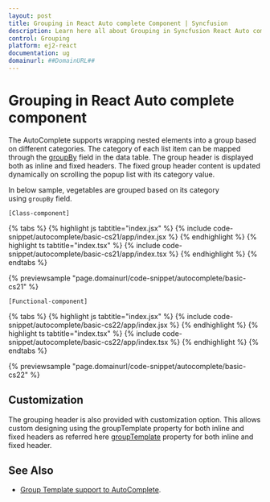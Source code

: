 ```yaml
---
layout: post
title: Grouping in React Auto complete Component | Syncfusion
description: Learn here all about Grouping in Syncfusion React Auto complete component its elements, features and more.
control: Grouping 
platform: ej2-react
documentation: ug
domainurl: ##DomainURL##
---
```


# Grouping in React Auto complete component

The AutoComplete supports wrapping nested elements into a group based on different categories. The category of each list item can be mapped through the [groupBy](https://ej2.syncfusion.com/react/documentation/api/auto-complete/#fields) field in the data table. The group header is displayed both as inline and fixed headers. The fixed group header content is updated dynamically on scrolling the popup list with its category value.

In below sample, vegetables are grouped based on its category using `groupBy` field.

`[Class-component]`

{% tabs %}
{% highlight js tabtitle="index.jsx" %}
{% include code-snippet/autocomplete/basic-cs21/app/index.jsx %}
{% endhighlight %}
{% highlight ts tabtitle="index.tsx" %}
{% include code-snippet/autocomplete/basic-cs21/app/index.tsx %}
{% endhighlight %}
{% endtabs %}

 {% previewsample "page.domainurl/code-snippet/autocomplete/basic-cs21" %}

`[Functional-component]`

{% tabs %}
{% highlight js tabtitle="index.jsx" %}
{% include code-snippet/autocomplete/basic-cs22/app/index.jsx %}
{% endhighlight %}
{% highlight ts tabtitle="index.tsx" %}
{% include code-snippet/autocomplete/basic-cs22/app/index.tsx %}
{% endhighlight %}
{% endtabs %}

 {% previewsample "page.domainurl/code-snippet/autocomplete/basic-cs22" %}

## Customization

The grouping header is also provided with customization option. This allows custom designing using the groupTemplate property for both inline and fixed headers as referred here [groupTemplate](https://ej2.syncfusion.com/react/documentation/api/auto-complete/#grouptemplate) property for both inline and fixed header.

## See Also

* [Group Template support to AutoComplete](./templates#group-template).